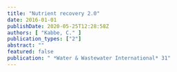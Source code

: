 ```yaml
---
title: "Nutrient recovery 2.0"
date: 2016-01-01
publishDate: 2020-05-25T12:28:58Z
authors: [ "Kabbe, C." ]
publication_types: ["2"]
abstract: ""
featured: false
publication: " *Water & Wastewater International* 31"
---
```


